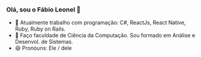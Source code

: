 ### Olá, sou o Fábio Leonel 👋

- 🔭 Atualmente trabalho com programação: C#, ReactJs, React Native, Ruby, Ruby on Rails.
- 🌱 Faço faculdade de Ciência da Computação. Sou formado em Análise e Desenvol. de Sistemas.
- 😄 Pronouns: Ele / dele
